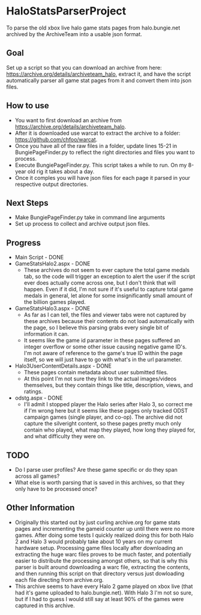 # HaloStatsParserProject
To parse the old xbox live halo game stats pages from halo.bungie.net archived by the ArchiveTeam into a usable json format.

## Goal
Set up a script so that you can download an archive from here: https://archive.org/details/archiveteam_halo, extract it, and have the script automatically parser all game stat pages from it and convert them into json files.

## How to use
- You want to first download an archive from https://archive.org/details/archiveteam_halo.
- After it is downloaded use warcat to extract the archive to a folder: https://github.com/chfoo/warcat.
- Once you have all of the raw files in a folder, update lines 15-21 in BungiePageFinder.py to reflect the right directories and files you want to process.
- Execute BungiePageFinder.py. This script takes a while to run. On my 8-year old rig it takes about a day.
- Once it comples you will have json files for each page it parsed in your respective output directories.

## Next Steps
- Make BungiePageFinder.py take in command line arguments
- Set up process to collect and archive output json files.

## Progress
- Main Script - DONE
- GameStatsHalo2.aspx - DONE
  - These archives do not seem to ever capture the total game medals tab, so the code will trigger an exception to alert the user if the script ever does actually come across one, but I don't think that will happen. Even if it did, I'm not sure if it's useful to capture total game medals in general, let alone for some insignificantly small amount of the billion games played.
- GameStatsHalo3.aspx - DONE
  - As far as I can tell, the files and viewer tabs were not captured by these archives because their contents do not load automatically with the page, so I believe this parsing grabs every single bit of information it can.
  - It seems like the game id parameter in these pages suffered an integer overflow or some other issue causing negative game ID's. I'm not aware of reference to the game's true ID within the page itself, so we will just have to go with what's in the url parameter.
- Halo3UserContentDetails.aspx - DONE
  - These pages contain metadata about user submitted files.
  - At this point I'm not sure they link to the actual images/videos themselves, but they contain things like title, description, views, and ratings.
- odstg.aspx - DONE
  - I'll admit I stopped player the Halo series after Halo 3, so correct me if I'm wrong here but it seems like these pages only tracked ODST campaign games (single player, and co-op). The archive did not capture the silveright content, so these pages pretty much only contain who played, what map they played, how long they played for, and what difficulty they were on.
  
## TODO
- Do I parse user profiles? Are these game specific or do they span across all games?
- What else is worth parsing that is saved in this archives, so that they only have to be processed once?

## Other Information
- Originally this started out by just curling archive.org for game stats pages and incrementing the gameid counter up until there were no more games. After doing some tests I quickly realized doing this for both Halo 2 and Halo 3 would probably take about 10 years on my current hardware setup. Processing game files locally after downloading an extracting the huge warc files proves to be much faster, and potentially easier to distribute the processing amongst others, so that is why this parser is built around downloading a warc file, extracting the contents, and then running this script on that directory versus just dowloading each file directing from archive.org.
- This archive seems to have every Halo 2 game played on xbox live (that had it's game uploaded to halo.bungie.net). With Halo 3 I'm not so sure, but if I had to guess I would still say at least 90% of the games were captured in this archive.
